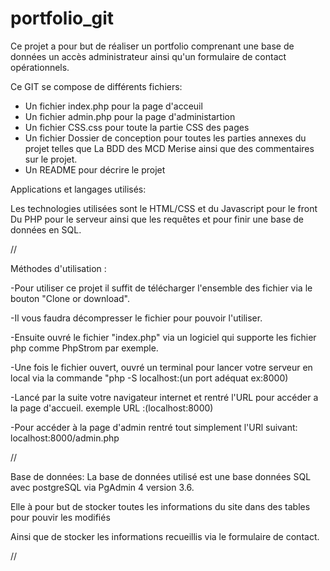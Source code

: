 # portfolio_git
Ce projet a pour but de réaliser un portfolio comprenant une base de données un accès administrateur ainsi qu'un formulaire de contact opérationnels.


Ce GIT se compose de différents fichiers:
- Un fichier index.php pour la page d'acceuil
- Un fichier admin.php pour la page d'administartion
- Un fichier CSS.css pour toute la partie CSS des pages
- Un fichier Dossier de conception pour toutes les parties annexes du projet telles que La BDD des MCD Merise ainsi que des commentaires sur le projet.
- Un README pour décrire le projet


Applications et langages utilisés:

Les technologies utilisées sont le HTML/CSS et du Javascript pour le front
Du PHP pour le serveur ainsi que les requêtes et pour finir une base de données en SQL.

//

Méthodes d'utilisation :


-Pour utiliser ce projet il suffit de télécharger l'ensemble des fichier via le bouton "Clone or download".

-Il vous faudra décompresser le fichier pour pouvoir l'utiliser.

-Ensuite ouvré le fichier "index.php" via un logiciel qui supporte les fichier php comme PhpStrom par exemple.

-Une fois le fichier ouvert, ouvré un terminal pour lancer votre serveur en local via la commande "php -S localhost:(un port adéquat ex:8000)

-Lancé par la suite votre navigateur internet et rentré l'URL pour accéder a la page d'accueil.
exemple URL :(localhost:8000)

-Pour accéder à la page d'admin rentré tout simplement l'URl suivant: localhost:8000/admin.php

//

Base de données:
La base de données utilisé est une base données SQL avec postgreSQL via PgAdmin 4 version 3.6.

Elle à pour but de stocker toutes les informations du site dans des tables pour pouvir les modifiés

Ainsi que de stocker les informations recueillis via le formulaire de contact.

//



